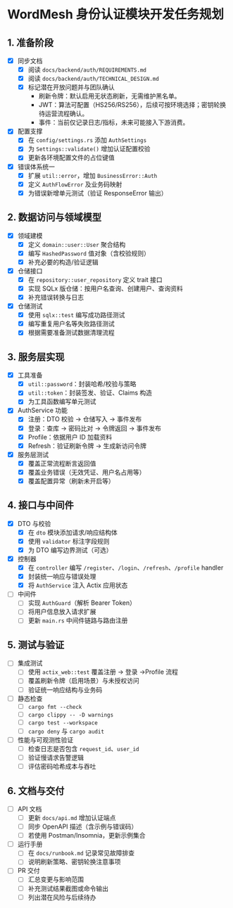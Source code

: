 # WordMesh 身份认证模块开发任务规划

## 1. 准备阶段

- [x] 同步文档
  - [x] 阅读 `docs/backend/auth/REQUIREMENTS.md`
  - [x] 阅读 `docs/backend/auth/TECHNICAL_DESIGN.md`
  - [x] 标记潜在开放问题并与团队确认
    - 刷新令牌：默认启用无状态刷新，无需维护黑名单。
    - JWT：算法可配置（HS256/RS256），后续可按环境选择；密钥轮换待运营流程确认。
    - 事件：当前仅记录日志/指标，未来可能接入下游消费。
- [x] 配置支撑
  - [x] 在 `config/settings.rs` 添加 `AuthSettings`
  - [x] 为 `Settings::validate()` 增加认证配置校验
  - [x] 更新各环境配置文件的占位键值
- [x] 错误体系统一
  - [x] 扩展 `util::error`，增加 `BusinessError::Auth`
  - [x] 定义 `AuthFlowError` 及业务码映射
  - [x] 为错误新增单元测试（验证 ResponseError 输出）

## 2. 数据访问与领域模型

- [x] 领域建模
  - [x] 定义 `domain::user::User` 聚合结构
  - [x] 编写 `HashedPassword` 值对象（含校验规则）
  - [x] 补充必要的构造/验证逻辑
- [x] 仓储接口
  - [x] 在 `repository::user_repository` 定义 trait 接口
  - [x] 实现 SQLx 版仓储：按用户名查询、创建用户、查询资料
  - [x] 补充错误转换与日志
- [x] 仓储测试
  - [x] 使用 `sqlx::test` 编写成功路径测试
  - [x] 编写重复用户名等失败路径测试
  - [x] 根据需要准备测试数据清理流程

## 3. 服务层实现

- [x] 工具准备
  - [x] `util::password`：封装哈希/校验与策略
  - [x] `util::token`：封装签发、验证、Claims 构造
  - [x] 为工具函数编写单元测试
- [x] AuthService 功能
  - [x] 注册：DTO 校验 → 仓储写入 → 事件发布
  - [x] 登录：查库 → 密码比对 → 令牌返回 → 事件发布
  - [x] Profile：依据用户 ID 加载资料
  - [x] Refresh：验证刷新令牌 → 生成新访问令牌
- [x] 服务层测试
  - [x] 覆盖正常流程断言返回值
  - [x] 覆盖业务错误（无效凭证、用户名占用等）
  - [x] 覆盖配置异常（刷新未开启等）

## 4. 接口与中间件

- [x] DTO 与校验
  - [x] 在 `dto` 模块添加请求/响应结构体
  - [x] 使用 `validator` 标注字段规则
  - [x] 为 DTO 编写边界测试（可选）
- [x] 控制器
  - [x] 在 `controller` 编写 `/register`、`/login`、`/refresh`、`/profile` handler
  - [x] 封装统一响应与错误处理
  - [x] 将 `AuthService` 注入 Actix 应用状态
- [ ] 中间件
  - [ ] 实现 `AuthGuard`（解析 Bearer Token）
  - [ ] 将用户信息放入请求扩展
  - [ ] 更新 `main.rs` 中间件链路与路由注册

## 5. 测试与验证

- [ ] 集成测试
  - [ ] 使用 `actix_web::test` 覆盖注册 → 登录 →Profile 流程
  - [ ] 覆盖刷新令牌（启用场景）与未授权访问
  - [ ] 验证统一响应结构与业务码
- [ ] 静态检查
  - [ ] `cargo fmt --check`
  - [ ] `cargo clippy -- -D warnings`
  - [ ] `cargo test --workspace`
  - [ ] `cargo deny` 与 `cargo audit`
- [ ] 性能与可观测性验证
  - [ ] 检查日志是否包含 `request_id`、`user_id`
  - [ ] 验证慢请求告警逻辑
  - [ ] 评估密码哈希成本与吞吐

## 6. 文档与交付

- [ ] API 文档
  - [ ] 更新 `docs/api.md` 增加认证端点
  - [ ] 同步 OpenAPI 描述（含示例与错误码）
  - [ ] 若使用 Postman/Insomnia，更新示例集合
- [ ] 运行手册
  - [ ] 在 `docs/runbook.md` 记录常见故障排查
  - [ ] 说明刷新策略、密钥轮换注意事项
- [ ] PR 交付
  - [ ] 汇总变更与影响范围
  - [ ] 补充测试结果截图或命令输出
  - [ ] 列出潜在风险与后续待办
